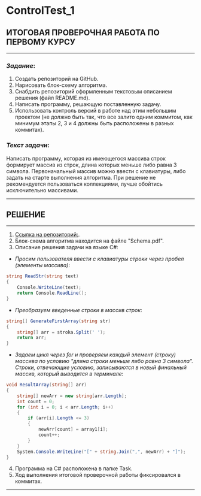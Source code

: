 # ControlTest_1
## **ИТОГОВАЯ ПРОВЕРОЧНАЯ РАБОТА ПО ПЕРВОМУ КУРСУ**
----

### _**Задание**_:

1. Создать репозиторий на GitHub.
2. Нарисовать блок-схему алгоритма.
3. Снабдить репозиторий оформленным текстовым   описанием решения (файл README.md).
4. Написать программу, решающую поставленную задачу.
5. Использовать контроль версий в работе над этим небольшим проектом (не должно быть так, что все залито одним коммитом, как минимум этапы 2, 3 и 4 должны быть расположены в разных коммитах).

### _**Текст задачи**_:

Написать программу, которая из имеющегося массива строк формирует массив из строк, длина которых меньше либо равна 3 символа. Первоначальный массив можно ввести с клавиатуры, либо задать на старте выполнения алгоритма. При решение не рекомендуется пользоваться коллекциями, лучше обойтись исключительно массивами.

---

## **РЕШЕНИЕ**
---

1. [Ссылка на репозиторий:](https://github.com/elenakrivobokova/ControlTest_1 "Нажмите для перехода").
2. Блок-схема алгоритма находится на файле "Schema.pdf".
3. Описание решения задачи на языке C#:

+ _Просим пользователя ввести с клавиатуры строки через пробел (элементы массива)_:

```C#
string ReadStr(string text) 
{
    Console.WriteLine(text);
    return Console.ReadLine();
}
```
+ _Преобразуем введенные строки в массив строк_:

```C#
string[] GenerateFirstArray(string str) 
{
    string[] arr = stroka.Split(' ');
    return arr;
}
```
+ _Задаем цикл через for и проверяем каждый элемент (строку) массива по условию "длина строки меньше либо равна 3 символа". Строки, отвечающие условию, записываются в новый финальный массив, который выводится в терминале_:

```C#
void ResultArray(string[] arr)
{
    string[] newArr = new string[arr.Length];
    int count = 0;
    for (int i = 0; i < arr.Length; i++)
    {
        if (arr[i].Length <= 3)
        {
            newArr[count] = array1[i];
            count++;
        }
    }
    System.Console.WriteLine("[" + string.Join(",", newArr) + "]");
}
```
4. Программа на C# расположена в папке Task.
5. Ход выполнения итоговой проверочной работы фиксировался в коммитах.
--- 



